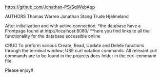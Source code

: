 
https://github.com/Jonathan-PS/SqlWebApp


AUTHORS
Thomas Warren
Jonathan Stang
Trude Hjelmeland

After initialization and with active connection;
*the database have a Frontpage found at http://localhost:8080/
**here you find links to all the functionality for the database accessible online

CRUD
To preform various Create, Read, Update and Delete functions through the terminal window;
USE curl notation commands.
All relevant curl commands are to be found in the projects docs folder in the curl-command file.

Please enjoy!!




